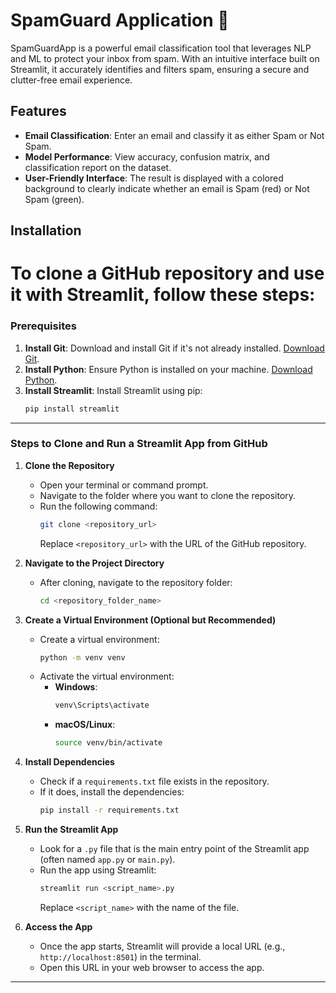 # SpamGuard Application 🤖

SpamGuardApp is a powerful email classification tool that leverages NLP and ML to protect your inbox from spam. With an intuitive interface built on Streamlit, it accurately identifies and filters spam, ensuring a secure and clutter-free email experience.


## Features

- **Email Classification**: Enter an email and classify it as either Spam or Not Spam.
- **Model Performance**: View accuracy, confusion matrix, and classification report on the dataset.
- **User-Friendly Interface**: The result is displayed with a colored background to clearly indicate whether an email is Spam (red) or Not Spam (green).

## Installation

<h1>To clone a GitHub repository and use it with Streamlit, follow these steps: </h1>

### Prerequisites
1. **Install Git**: Download and install Git if it's not already installed. [Download Git](https://git-scm.com/).
2. **Install Python**: Ensure Python is installed on your machine. [Download Python](https://www.python.org/).
3. **Install Streamlit**: Install Streamlit using pip:
   ```bash
   pip install streamlit
   ```

---

### Steps to Clone and Run a Streamlit App from GitHub
1. **Clone the Repository**
   - Open your terminal or command prompt.
   - Navigate to the folder where you want to clone the repository.
   - Run the following command:
     ```bash
     git clone <repository_url>
     ```
     Replace `<repository_url>` with the URL of the GitHub repository.

2. **Navigate to the Project Directory**
   - After cloning, navigate to the repository folder:
     ```bash
     cd <repository_folder_name>
     ```

3. **Create a Virtual Environment (Optional but Recommended)**
   - Create a virtual environment:
     ```bash
     python -m venv venv
     ```
   - Activate the virtual environment:
     - **Windows**:
       ```bash
       venv\Scripts\activate
       ```
     - **macOS/Linux**:
       ```bash
       source venv/bin/activate
       ```

4. **Install Dependencies**
   - Check if a `requirements.txt` file exists in the repository.
   - If it does, install the dependencies:
     ```bash
     pip install -r requirements.txt
     ```

5. **Run the Streamlit App**
   - Look for a `.py` file that is the main entry point of the Streamlit app (often named `app.py` or `main.py`).
   - Run the app using Streamlit:
     ```bash
     streamlit run <script_name>.py
     ```
     Replace `<script_name>` with the name of the file.

6. **Access the App**
   - Once the app starts, Streamlit will provide a local URL (e.g., `http://localhost:8501`) in the terminal.
   - Open this URL in your web browser to access the app.

---

